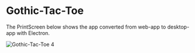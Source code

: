 # Gothic-Tac-Toe

The PrintScreen below shows the app converted from web-app to desktop-app with Electron.

![Gothic-Tac-Toe 4](https://user-images.githubusercontent.com/38325801/82140242-c9d02380-982e-11ea-849c-cf009315cd4c.jpg)<p>



